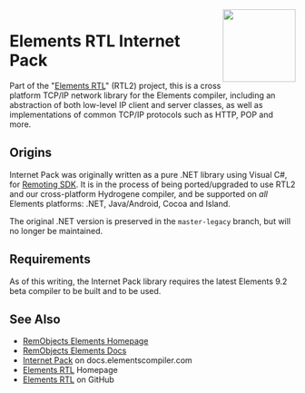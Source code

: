 <img src="http://www.elementscompiler.com/images/product-logos/InternetPack-256.png" width="128" align="right" />

# Elements RTL Internet Pack

Part of the "[Elements RTL](http://www.elementscompiler.com/elements/rtl)" (RTL2) project, this is a cross platform TCP/IP network library for the Elements compiler, including an abstraction of both low-level IP client and server classes, as well as implementations of common TCP/IP protocols such as HTTP, POP and more.

## Origins

Internet Pack was originally written as a pure .NET library using Visual C#, for [Remoting SDK](http://www.remotingsdk.com). It is in the process of being ported/upgraded to use RTL2 and our cross-platform Hydrogene compiler, and be supported on *all* Elements platforms: .NET, Java/Android, Cocoa and Island.

The original .NET version is preserved in the `master-legacy` branch, but will no longer be maintained.

## Requirements

As of this writing, the Internet Pack library requires the latest Elements 9.2 beta compiler to be built and to be used.

## See Also

* [RemObjects Elements Homepage](http://www.elementscompiler.com/)
* [RemObjects Elements Docs](http://docs.elementscompiler.com/)
* [Internet Pack](http://docs.elementscompiler.com/API/DelphiRTL/) on docs.elementscompiler.com
* [Elements RTL](http://www.elementscompiler.com/elements/rtl) Homepage
* [Elements RTL](https://www.github.com/RemObjects/RTL2/) on GitHub

	
